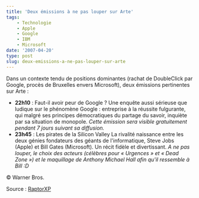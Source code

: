 ```yaml
---
title: 'Deux émissions à ne pas louper sur Arte'
tags:
    - Technologie
    - Apple
    - Google
    - IBM
    - Microsoft
date: '2007-04-20'
type: post
slug: deux-emissions-a-ne-pas-louper-sur-arte
---
```


Dans un contexte tendu de positions dominantes (rachat de DoubleClick par Google, procès de Bruxelles envers Microsoft), deux émissions pertinentes sur Arte&nbsp;:

* **22h10** : Faut-il avoir peur de Google&nbsp;?
  Une enquête aussi sérieuse que ludique sur le phénomène Google&nbsp;: entreprise à la réussite fulgurante, qui malgré ses principes démocratiques du partage du savoir, inquiète par sa situation de monopole.
  _Cette émission sera visible gratuitement pendant 7 jours suivant sa diffusion._
* **23h45** : Les pirates de la Silicon Valley
  La rivalité naissance entre les deux génies fondateurs des géants de l'informatique, Steve Jobs (Apple) et Bill Gates (Microsoft). Un récit fidèle et divertissant.
  _A ne pas louper, le choix des acteurs (célèbres pour «&nbsp;Urgences&nbsp;» et «&nbsp;Dead Zone&nbsp;») et le maquillage de Anthony Michael Hall afin qu'il ressemble à Bill&nbsp;:D_

© Warner Bros.

Source&nbsp;: [RaptorXP](http://blogs.codes-sources.com/raptorxp/archive/2007/04/20/reportage-ce-soir-faut-il-avoir-peur-de-google.aspx)
